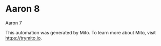 
# Aaron 8

Aaron 7

This automation was generated by Mito. To learn more about Mito, visit https://trymito.io.

